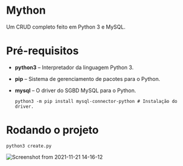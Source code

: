 # Mython
Um CRUD completo feito em Python 3 e MySQL.

# Pré-requisitos
- **python3** – Interpretador da linguagem Python 3.
- **pip** – Sistema de gerenciamento de pacotes para o Python. 
- **mysql** – O driver do SGBD MySQL para o Python.
  
  ```shell
  python3 -m pip install mysql-connector-python # Instalação do driver.
  ```
  
# Rodando o projeto

```shell
python3 create.py
```
![Screenshot from 2021-11-21 14-16-12](https://user-images.githubusercontent.com/49795183/142772178-fcd175db-32c1-4c2c-b176-c5078c3fb0ea.png)
